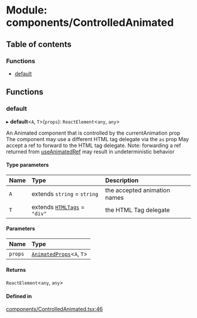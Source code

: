 # Module: components/ControlledAnimated

## Table of contents

### Functions

- [default](../wiki/components.ControlledAnimated#default)

## Functions

### default

▸ **default**<`A`, `T`\>(`props`): `ReactElement`<`any`, `any`\>

An Animated component that is controlled by the currentAnimation prop
The component may use a different HTML tag delegate via the `as` prop
May accept a ref to forward to the HTML tag delegate. 
Note: forwarding a ref returned from [useAnimatedRef](../wiki/hooks#useanimatedref) may result in undeterministic behavior

#### Type parameters

| Name | Type | Description |
| :------ | :------ | :------ |
| `A` | extends `string` = `string` | the accepted animation names |
| `T` | extends [`HTMLTags`](../wiki/components.common#htmltags) = ``"div"`` | the HTML Tag delegate |

#### Parameters

| Name | Type |
| :------ | :------ |
| `props` | [`AnimatedProps`](../wiki/components.common#animatedprops)<`A`, `T`\> |

#### Returns

`ReactElement`<`any`, `any`\>

#### Defined in

[components/ControlledAnimated.tsx:46](https://github.com/tristanjohnson849/react-controlled-animations/blob/63539c1/src/components/ControlledAnimated.tsx#L46)
